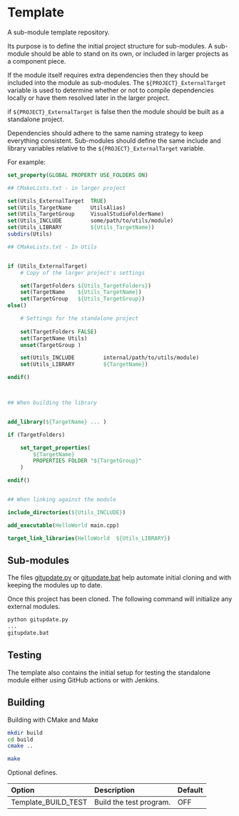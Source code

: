 # Template

A sub-module template repository.

Its purpose is to define the initial project structure for sub-modules. A sub-module should be able to stand on its own, or included in larger projects as a component piece.

If the module itself requires extra dependencies then they should be included into the module as sub-modules. The `${PROJECT}_ExternalTarget` variable is used to determine whether or not to compile dependencies locally or have them resolved later in the larger project.

if `${PROJECT}_ExternalTarget` is false then the module should be built as a standalone project.

Dependencies should adhere to the same naming strategy to keep everything consistent. Sub-modules should define the same include and library variables relative to the `${PROJECT}_ExternalTarget` variable.

For example:

```cmake
set_property(GLOBAL PROPERTY USE_FOLDERS ON)

## CMakeLists.txt - in larger project

set(Utils_ExternalTarget  TRUE)
set(Utils_TargetName      UtilsAlias)
set(Utils_TargetGroup     VisualStudioFolderName)
set(Utils_INCLUDE         some/path/to/utils/module)
set(Utils_LIBRARY         ${Utils_TargetName})
subdirs(Utils)

## CMakeLists.txt - In Utils


if (Utils_ExternalTarget)
    # Copy of the larger project's settings

    set(TargetFolders ${Utils_TargetFolders})
    set(TargetName    ${Utils_TargetName})
    set(TargetGroup   ${Utils_TargetGroup})
else()

    # Settings for the standalone project
  
    set(TargetFolders FALSE)
    set(TargetName Utils)
    unset(TargetGroup )

    set(Utils_INCLUDE         internal/path/to/utils/module)
    set(Utils_LIBRARY         ${TargetName})

endif()



## When building the library 


add_library(${TargetName} ... )

if (TargetFolders)

    set_target_properties(
        ${TargetName} 
        PROPERTIES FOLDER "${TargetGroup}"
    )

endif()


## When linking against the module

include_directories(${Utils_INCLUDE})

add_executable(HelloWorld main.cpp)

target_link_libraries(HelloWorld  ${Utils_LIBRARY})
```

## Sub-modules

The files [gitupdate.py](gitupdate.py) or [gitupdate.bat](gitupdate.bat) help automate initial cloning and with keeping the modules up to date.

Once this project has been cloned. The following command will initialize any external modules.

```txt
python gitupdate.py 
...
gitupdate.bat 
```

## Testing

The template also contains the initial setup for testing the standalone module either using GitHub actions or with Jenkins.

## Building

Building with CMake and Make

```sh
mkdir build
cd build
cmake ..

make
```

Optional defines.

| Option              | Description             | Default |
|:--------------------|:------------------------|:--------|
| Template_BUILD_TEST | Build the test program. | OFF     |
